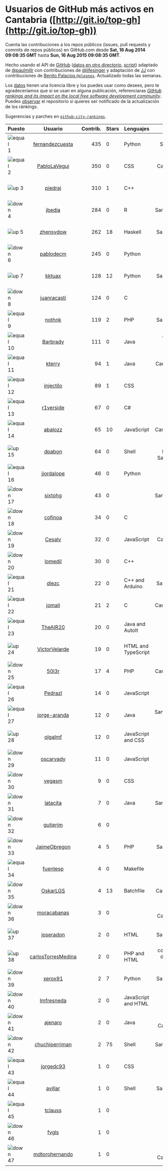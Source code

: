 
# Usuarios de GitHub más activos en Cantabria ([http://git.io/top-gh](http://git.io/top-gh))



  Cuenta las contribuciones a los repos públicos (issues, pull requests y commits de repos públicos) en GitHub.com desde  **Sat, 16 Aug 2014 09:08:35 GMT** hasta **Sun, 16 Aug 2015 09:08:35 GMT**.

  Hecho usando el API de [GitHub](http://github.com) ([datos en otro directorio](https://github.com/JJ/top-github-users-data/tree/master/data), [script](https://github.com/JJ/top-github-users)) adaptado de [@paulmillr](https://github.com/paulmillr) con contribuciones de [@lifesinger](https://github.com/lifesinger) y adaptación de [JJ](http://jj.github.io) con contribuciones de [Benito Palacios `@pleonex`](http://github.com/pleonex). Actualizado todas las semanas.

  Los [datos](https://github.com/JJ/top-github-users-data/tree/master/data) tienen una licencia libre y los puedes usar como desees, pero te agradeceríamos que si se usan en alguna publicación, referenciaras [*GitHub rankings and its impact on the local free software development community*](https://thewinnower.com/papers/github-rankings-and-its-impact-on-the-local-free-software-development-community). Puedes [observar](https://github.com/JJ/top-github-users-data/subscription) el repositorio si quieres ser notificado de la actualización de los ránkings.

  Sugerencias y parches en [`github-city-rankings`](http://github.com/JJ/github-city-rankings).


| Puesto   |  Usuario  |Contrib.| Stars | Lenguajes   |      Lugar      |  Avatar  |
|----------|:---------:|-------:|-------|-------------|:---------------:|----------|
|![equal](https://raw.githubusercontent.com/JJ/github-city-rankings/master/img/equal.gif) 1 | [fernandezcuesta](https://github.com/fernandezcuesta) | 435 | 0 | Python | Santander, ES | <img src='https://avatars3.githubusercontent.com/u/7312236?v=3&s=64' width="64" title='J.M. Fernández'> |
|![equal](https://raw.githubusercontent.com/JJ/github-city-rankings/master/img/equal.gif) 2 | [PabloLaVegui](https://github.com/PabloLaVegui) | 350 | 0 | CSS | Cantabria. Spain | <img src='https://avatars2.githubusercontent.com/u/6793092?v=3&s=64' width="64" title='Pablo LaVegui'> |
|![up](https://raw.githubusercontent.com/JJ/github-city-rankings/master/img/up.gif) 3 | [piedraj](https://github.com/piedraj) | 310 | 1 | C++ | Santander | <img src='https://avatars0.githubusercontent.com/u/2972752?v=3&s=64' width="64" title=''> |
|![down](https://raw.githubusercontent.com/JJ/github-city-rankings/master/img/down.gif) 4 | [jbedia](https://github.com/jbedia) | 284 | 0 | R | Santander (Spain) | <img src='https://avatars0.githubusercontent.com/u/5796721?v=3&s=64' width="64" title='Joaquin Bedia'> |
|![up](https://raw.githubusercontent.com/JJ/github-city-rankings/master/img/up.gif) 5 | [zhensydow](https://github.com/zhensydow) | 262 | 18 | Haskell | Santander, Spain | <img src='https://avatars2.githubusercontent.com/u/777247?v=3&s=64' width="64" title='Luis Cabellos'> |
|![down](https://raw.githubusercontent.com/JJ/github-city-rankings/master/img/down.gif) 6 | [pablodecm](https://github.com/pablodecm) | 245 | 0 | Python | Santander | <img src='https://avatars3.githubusercontent.com/u/6707437?v=3&s=64' width="64" title='Pablo de Castro'> |
|![up](https://raw.githubusercontent.com/JJ/github-city-rankings/master/img/up.gif) 7 | [kktuax](https://github.com/kktuax) | 128 | 12 | Python | Santander, Spain | <img src='https://avatars0.githubusercontent.com/u/3185625?v=3&s=64' width="64" title='Max Tuni'> |
|![down](https://raw.githubusercontent.com/JJ/github-city-rankings/master/img/down.gif) 8 | [juanracasti](https://github.com/juanracasti) | 124 | 0 | C | Santander | <img src='https://avatars3.githubusercontent.com/u/5699119?v=3&s=64' width="64" title='Juanra Castiñeiras'> |
|![equal](https://raw.githubusercontent.com/JJ/github-city-rankings/master/img/equal.gif) 9 | [nothnk](https://github.com/nothnk) | 119 | 2 | PHP | Santander, Spain | <img src='https://avatars3.githubusercontent.com/u/123532?v=3&s=64' width="64" title='Queli Coto'> |
|![equal](https://raw.githubusercontent.com/JJ/github-city-rankings/master/img/equal.gif) 10 | [Barbrady](https://github.com/Barbrady) | 111 | 0 | Java | Torrelavega, Cantabria. | <img src='https://avatars2.githubusercontent.com/u/6436548?v=3&s=64' width="64" title='Oficial Barbrady'> |
|![equal](https://raw.githubusercontent.com/JJ/github-city-rankings/master/img/equal.gif) 11 | [kterry](https://github.com/kterry) | 94 | 1 | Java | Cantabria - Spain | <img src='https://avatars2.githubusercontent.com/u/2855246?v=3&s=64' width="64" title='Karem Terry'> |
|![equal](https://raw.githubusercontent.com/JJ/github-city-rankings/master/img/equal.gif) 12 | [injectilo](https://github.com/injectilo) | 89 | 1 | CSS | Santander | <img src='https://avatars2.githubusercontent.com/u/8612274?v=3&s=64' width="64" title=''> |
|![equal](https://raw.githubusercontent.com/JJ/github-city-rankings/master/img/equal.gif) 13 | [r1verside](https://github.com/r1verside) | 67 | 0 | C# | Cantabria | <img src='https://avatars3.githubusercontent.com/u/1010516?v=3&s=64' width="64" title='Pablo Recalde'> |
|![equal](https://raw.githubusercontent.com/JJ/github-city-rankings/master/img/equal.gif) 14 | [abalozz](https://github.com/abalozz) | 65 | 10 | JavaScript | Cantabria, España | <img src='https://avatars2.githubusercontent.com/u/1312336?v=3&s=64' width="64" title='Iván Abascal Lozano'> |
|![up](https://raw.githubusercontent.com/JJ/github-city-rankings/master/img/up.gif) 15 | [dpabon](https://github.com/dpabon) | 64 | 0 | Shell | Universidad Industrial de Santander - UIS | <img src='https://avatars3.githubusercontent.com/u/13040959?v=3&s=64' width="64" title='Daniel Pabón'> |
|![equal](https://raw.githubusercontent.com/JJ/github-city-rankings/master/img/equal.gif) 16 | [jjordalope](https://github.com/jjordalope) | 46 | 0 | Python | Santander, (Spain) | <img src='https://avatars2.githubusercontent.com/u/10156881?v=3&s=64' width="64" title='Juan Jordá Lope'> |
|![down](https://raw.githubusercontent.com/JJ/github-city-rankings/master/img/down.gif) 17 | [sixtohg](https://github.com/sixtohg) | 43 | 0 |  | Santander - Spain | <img src='https://avatars0.githubusercontent.com/u/5803020?v=3&s=64' width="64" title='Sixto Herrera García'> |
|![down](https://raw.githubusercontent.com/JJ/github-city-rankings/master/img/down.gif) 18 | [cofinoa](https://github.com/cofinoa) | 34 | 0 | C | Santander | <img src='https://avatars2.githubusercontent.com/u/5098603?v=3&s=64' width="64" title='Antonio S. Cofiño'> |
|![down](https://raw.githubusercontent.com/JJ/github-city-rankings/master/img/down.gif) 19 | [Cesalv](https://github.com/Cesalv) | 32 | 0 | JavaScript | Cantabria, Spain | <img src='https://avatars2.githubusercontent.com/u/5307783?v=3&s=64' width="64" title='Cesar Alvarez'> |
|![down](https://raw.githubusercontent.com/JJ/github-city-rankings/master/img/down.gif) 20 | [lomedil](https://github.com/lomedil) | 30 | 0 | C++ | Cantabria | <img src='https://avatars0.githubusercontent.com/u/2103611?v=3&s=64' width="64" title='Jairo Sansegundo'> |
|![equal](https://raw.githubusercontent.com/JJ/github-city-rankings/master/img/equal.gif) 21 | [diezc](https://github.com/diezc) | 22 | 0 | C++ and Arduino | Santander, Spain | <img src='https://avatars0.githubusercontent.com/u/6967057?v=3&s=64' width="64" title='Cesar Martin'> |
|![equal](https://raw.githubusercontent.com/JJ/github-city-rankings/master/img/equal.gif) 22 | [jomali](https://github.com/jomali) | 21 | 2 | C | Cantabria, España | <img src='https://avatars0.githubusercontent.com/u/1397370?v=3&s=64' width="64" title='J. Francisco Martín'> |
|![equal](https://raw.githubusercontent.com/JJ/github-city-rankings/master/img/equal.gif) 23 | [TheAIR20](https://github.com/TheAIR20) | 20 | 0 | Java and AutoIt | Santander | <img src='https://avatars3.githubusercontent.com/u/9653892?v=3&s=64' width="64" title='AIR'> |
|![up](https://raw.githubusercontent.com/JJ/github-city-rankings/master/img/up.gif) 24 | [VictorVelarde](https://github.com/VictorVelarde) | 19 | 0 | HTML and TypeScript | Santander, Cantabria | <img src='https://avatars3.githubusercontent.com/u/458196?v=3&s=64' width="64" title='Víctor Velarde'> |
|![down](https://raw.githubusercontent.com/JJ/github-city-rankings/master/img/down.gif) 25 | [50l3r](https://github.com/50l3r) | 17 | 4 | PHP | Cantabria, España | <img src='https://avatars2.githubusercontent.com/u/5095592?v=3&s=64' width="64" title='50l3r'> |
|![equal](https://raw.githubusercontent.com/JJ/github-city-rankings/master/img/equal.gif) 26 | [Pedrazl](https://github.com/Pedrazl) | 14 | 0 | JavaScript | Santander | <img src='https://avatars2.githubusercontent.com/u/10074431?v=3&s=64' width="64" title='Luis'> |
|![equal](https://raw.githubusercontent.com/JJ/github-city-rankings/master/img/equal.gif) 27 | [jorge-aranda](https://github.com/jorge-aranda) | 12 | 0 | Java | Santander/Madrid, Spain | <img src='https://avatars3.githubusercontent.com/u/13370797?v=3&s=64' width="64" title='Jorge Aranda'> |
|![up](https://raw.githubusercontent.com/JJ/github-city-rankings/master/img/up.gif) 28 | [olgalmf](https://github.com/olgalmf) | 12 | 0 | JavaScript and CSS | Santander | <img src='https://avatars2.githubusercontent.com/u/13205395?v=3&s=64' width="64" title='olgalmf'> |
|![down](https://raw.githubusercontent.com/JJ/github-city-rankings/master/img/down.gif) 29 | [oscarvady](https://github.com/oscarvady) | 11 | 0 | JavaScript | Santander | <img src='https://avatars0.githubusercontent.com/u/4169970?v=3&s=64' width="64" title='Oscar'> |
|![down](https://raw.githubusercontent.com/JJ/github-city-rankings/master/img/down.gif) 30 | [vegasm](https://github.com/vegasm) | 9 | 0 | CSS | Santander | <img src='https://avatars3.githubusercontent.com/u/7962110?v=3&s=64' width="64" title='Manuel'> |
|![down](https://raw.githubusercontent.com/JJ/github-city-rankings/master/img/down.gif) 31 | [latacita](https://github.com/latacita) | 7 | 0 | Java | Santander (Spain) | <img src='https://avatars2.githubusercontent.com/u/4329371?v=3&s=64' width="64" title='Pablo Sánchez'> |
|![down](https://raw.githubusercontent.com/JJ/github-city-rankings/master/img/down.gif) 32 | [gutierjm](https://github.com/gutierjm) | 6 | 0 |  | Santander | <img src='https://avatars1.githubusercontent.com/u/5774620?v=3&s=64' width="64" title='Jose M. Gutierrez'> |
|![down](https://raw.githubusercontent.com/JJ/github-city-rankings/master/img/down.gif) 33 | [JaimeObregon](https://github.com/JaimeObregon) | 4 | 5 | PHP | Santander, Spain | <img src='https://avatars2.githubusercontent.com/u/417226?v=3&s=64' width="64" title='Jaime Gómez Obregón'> |
|![equal](https://raw.githubusercontent.com/JJ/github-city-rankings/master/img/equal.gif) 34 | [fuentesp](https://github.com/fuentesp) | 4 | 0 | Makefile | Santander | <img src='https://avatars0.githubusercontent.com/u/13470211?v=3&s=64' width="64" title='Pablo Fuentes'> |
|![down](https://raw.githubusercontent.com/JJ/github-city-rankings/master/img/down.gif) 35 | [OskarLGS](https://github.com/OskarLGS) | 4 | 13 | Batchfile | Cantabria (Spain) | <img src='https://avatars3.githubusercontent.com/u/561445?v=3&s=64' width="64" title='Oskar'> |
|![down](https://raw.githubusercontent.com/JJ/github-city-rankings/master/img/down.gif) 36 | [moracabanas](https://github.com/moracabanas) | 3 | 0 |  | Santander, Cantabria, Spain | <img src='https://avatars3.githubusercontent.com/u/4382333?v=3&s=64' width="64" title='Alberto Mora'> |
|![up](https://raw.githubusercontent.com/JJ/github-city-rankings/master/img/up.gif) 37 | [joseradon](https://github.com/joseradon) | 2 | 0 | HTML | Santander, Spain | <img src='https://avatars1.githubusercontent.com/u/5550527?v=3&s=64' width="64" title='Jose Luis'> |
|![up](https://raw.githubusercontent.com/JJ/github-city-rankings/master/img/up.gif) 38 | [carlosTorresMedina](https://github.com/carlosTorresMedina) | 2 | 0 | PHP and HTML | colombia , norte de santander, cucuta | <img src='https://avatars1.githubusercontent.com/u/12585344?v=3&s=64' width="64" title='Carlos torres'> |
|![down](https://raw.githubusercontent.com/JJ/github-city-rankings/master/img/down.gif) 39 | [xerox91](https://github.com/xerox91) | 2 | 7 | Python | Santander, Spain | <img src='https://avatars3.githubusercontent.com/u/76421?v=3&s=400' width="64" title='Sergio Salomón'> |
|![down](https://raw.githubusercontent.com/JJ/github-city-rankings/master/img/down.gif) 40 | [lmfresneda](https://github.com/lmfresneda) | 2 | 0 | JavaScript and HTML | Cantabria | <img src='https://avatars1.githubusercontent.com/u/12979415?v=3&s=64' width="64" title='Luis Miguel F.'> |
|![down](https://raw.githubusercontent.com/JJ/github-city-rankings/master/img/down.gif) 41 | [ajenaro](https://github.com/ajenaro) | 2 | 0 | Java | Santander, Cantabria Spain | <img src='https://avatars3.githubusercontent.com/u/3322997?v=3&s=64' width="64" title='Antonio Jenaro'> |
|![down](https://raw.githubusercontent.com/JJ/github-city-rankings/master/img/down.gif) 42 | [chuchiperriman](https://github.com/chuchiperriman) | 2 | 75 | Shell | Santander (Spain) | <img src='https://avatars1.githubusercontent.com/u/36635?v=3&s=64' width="64" title='Jesús Barbero Rodríguez'> |
|![equal](https://raw.githubusercontent.com/JJ/github-city-rankings/master/img/equal.gif) 43 | [jorgedc93](https://github.com/jorgedc93) | 1 | 0 | CSS | Santander | <img src='https://avatars1.githubusercontent.com/u/6524973?v=3&s=64' width="64" title='Jorge Dominguez'> |
|![equal](https://raw.githubusercontent.com/JJ/github-city-rankings/master/img/equal.gif) 44 | [avillar](https://github.com/avillar) | 1 | 0 | Shell | Santander, Spain | <img src='https://avatars3.githubusercontent.com/u/3385355?v=3&s=64' width="64" title='Alejandro Villar'> |
|![equal](https://raw.githubusercontent.com/JJ/github-city-rankings/master/img/equal.gif) 45 | [tclauss](https://github.com/tclauss) | 1 | 0 |  | Santander | <img src='https://avatars0.githubusercontent.com/u/3531048?v=3&s=64' width="64" title='Claudiu Tanasescu'> |
|![down](https://raw.githubusercontent.com/JJ/github-city-rankings/master/img/down.gif) 46 | [fvgls](https://github.com/fvgls) | 1 | 0 |  | Santander | <img src='https://avatars1.githubusercontent.com/u/5133370?v=3&s=64' width="64" title='Fran'> |
|![down](https://raw.githubusercontent.com/JJ/github-city-rankings/master/img/down.gif) 47 | [mdtorohernando](https://github.com/mdtorohernando) | 1 | 0 |  | Santander, Cantabria, Spain | <img src='https://avatars1.githubusercontent.com/u/10597222?v=3&s=64' width="64" title='María de Toro'> |
